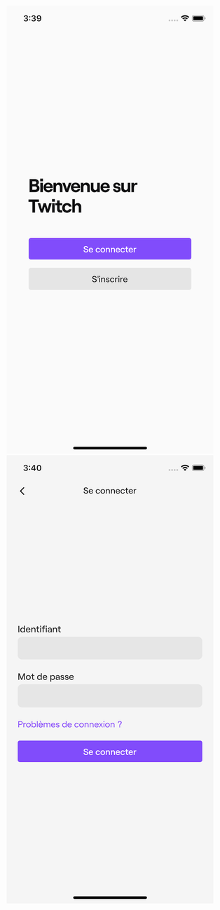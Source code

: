 ![Welcome Page](https://github.com/antoine-souesme-needone/flutter_twitch_clone/blob/master/docs/assets/images/welcome-page.png)
![Login Page](https://github.com/antoine-souesme-needone/flutter_twitch_clone/blob/master/docs/assets/images/login-page.png)

